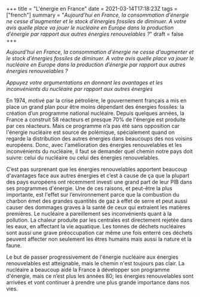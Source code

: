 +++
title = "L'énergie en France"
date = 2021-03-14T17:18:23Z
tags = ["french"]
summary = "*Aujourd’hui en France, la consommation d'énergie ne cesse d'augmenter et le stock d’énergies fossiles de diminuer.  A votre avis quelle place va jouer le nucléaire en Europe dans la production d’énergie par rapport aux autres énergies renouvelables ?*"
draft = false
+++

*Aujourd’hui en France, la consommation d'énergie ne cesse d'augmenter et le stock d’énergies fossiles de diminuer.  A votre avis quelle place va jouer le nucléaire en Europe dans la production d’énergie par rapport aux autres énergies renouvelables ?*

*Appuyez votre argumentations en donnant les avantages et les inconvénients du nucléaire par rapport aux autres énergies*

En 1974, motivé par la crise pétrolière, le gouvernement français a mis en place un grand plan pour être moins dépendant des énergies fossiles: la création d’un programme national nucléaire. Depuis quelques années, la France a construit 58 réacteurs et presque 70% de l'énergie est produite par ces réacteurs. Mais ce programme n’a pas été sans opposition car l'énergie nucléaire est source de  polémique, spécialement quand on regarde la distribution des autres énergies dans beaucoups des nos voisins européens. Donc, avec l'amélioration des énergies renouvelables et les inconvénients du nucléaire, il faut se demander quel chemin notre pays doit suivre: celui du nucléaire ou celui des énergies renouvelables.

C’est pas surprenant que les énergies renouvelables apportent beaucoup d'avantages face aux autres énergies et c’est à cause de ça que la plupart des pays européens ont récemment investi une grand part de leur PIB dans ses programmes d'énergie. Une de ces raisons, et peut-être la plus importante, est l'effet sur l’environnement parce que la combustion du charbon émet des grandes quantités de gaz à effet de serre et peut aussi causer des dommages graves à la santé de ceux qui extraient les matières premières. Le nucléaire a pareillement ses inconvénients quant à la pollution. La chaleur produite par les centrales est directement rejetée dans les eaux, en affectant la vie aquatique. Les tonnes de déchets nucléaires sont aussi une grave préoccupation car même une fois enterré ces déchets peuvent affecter non seulement les êtres humains mais aussi la nature et la faune.

Le but de passer progressivement de l'énergie nucléaire aux énergies renouvelables est atteignable, mais le chemin n'est toujours pas clair. La nucléaire a beaucoup aidé la France à développer son programme d'énergie, mais ce n’est plus les années 80; les énergies renouvelables sont arrivées et vont continuer à prendre une plus grande importance dans nos vies.
